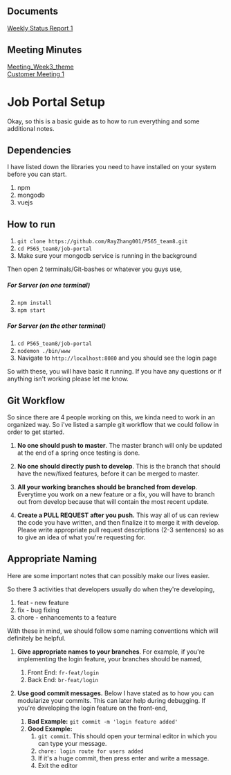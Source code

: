 ## Documents
[Weekly Status Report 1](./documents/WeeklyStatusReport1.html)<br>

## Meeting Minutes
[Meeting_Week3_theme](./Meetings/week3_theme.md)<br>
[Customer Meeting 1](./Meetings/CustomerMeeting1.html)<br>

# Job Portal Setup

Okay, so this is a basic guide as to how to run everything and some additional notes.

## Dependencies

I have listed down the libraries you need to have installed on your system before you can start.
1. npm
2. mongodb
3. vuejs

## How to run

1. `git clone https://github.com/RayZhang001/P565_team8.git`
2. `cd P565_team8/job-portal`
3. Make sure your mongodb service is running in the background

Then open 2 terminals/Git-bashes or whatever you guys use,

##### For Server (on one terminal)
2. `npm install`
3. `npm start`

##### For Server (on the other terminal)
1. `cd P565_team8/job-portal`
2. `nodemon ./bin/www` 
4. Navigate to `http://localhost:8080` and you should see the login page

So with these, you will have basic it running. If you have any questions or
if anything isn't working please let me know.

## Git Workflow

So since there are 4 people working on this, we kinda need to work in 
an organized way. So i've listed a sample git workflow that we could 
follow in order to get started.

1. **No one should push to master**. The master branch will only be updated 
at the end of a spring once testing is done.

2. **No one should directly push to develop**. This is the branch that should
have the new/fixed features, before it can be merged to master. 

3. **All your working branches should be branched from develop**. Everytime
you work on a new feature or a fix, you will have to branch out from develop
because that will contain the most recent update.

4. **Create a PULL REQUEST after you push.** This way all of us can review 
the code you have written, and then finalize it to merge it with develop.
Please write appropriate pull request descriptions (2-3 sentences) so as to 
give an idea of what you're requesting for.


## Appropriate Naming

Here are some important notes that can possibly make our lives easier.

So there 3 activities that developers usually do when they're developing,

1. feat - new feature
2. fix - bug fixing
3. chore - enhancements to a feature

With these in mind, we should follow some naming conventions which will definitely
be helpful.

1. **Give appropriate names to your branches**. For example, if you're 
implementing the login feature, your branches should be named,
    1. Front End: `fr-feat/login`
    2. Back End: `br-feat/login`

2. **Use good commit messages.** Below I have stated as to how you can modularize
your commits. This can later help during debugging. If you're developing the login
feature on the front-end,
    1. **Bad Example:** `git commit -m 'login feature added'`
    2. **Good Example:** 
        1. `git commit`. This should open your terminal editor in which you can type 
        your message.
        2. `chore: login route for users added`
        3. If it's a huge commit, then press enter and write a message.
        4. Exit the editor
        




